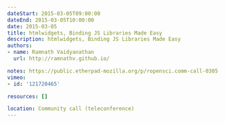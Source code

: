 ```yaml
---
dateStart: 2015-03-05T09:00:00
dateEnd: 2015-03-05T10:00:00
date: 2015-03-05
title: htmlwidgets, Binding JS Libraries Made Easy
description: htmlwidgets, Binding JS Libraries Made Easy
authors:
- name: Ramnath Vaidyanathan
  url: http://ramnathv.github.io/

notes: https://public.etherpad-mozilla.org/p/ropensci.comm-call-0305
vimeo:
- id: '121720465'

resources: []

location: Community call (teleconference)
---
```

